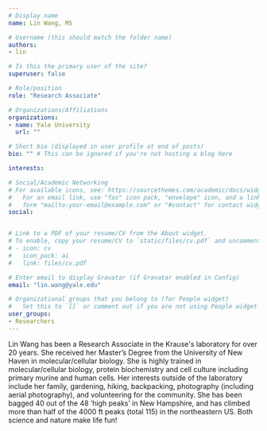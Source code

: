 ```yaml
---
# Display name
name: Lin Wang, MS

# Username (this should match the folder name)
authors:
- lin

# Is this the primary user of the site?
superuser: false

# Role/position
role: "Research Associate"

# Organizations/Affiliations
organizations:
- name: Yale University
  url: ""

# Short bio (displayed in user profile at end of posts)
bio: "" # This can be ignored if you're not hosting a blog here

interests:

# Social/Academic Networking
# For available icons, see: https://sourcethemes.com/academic/docs/widgets/#icons
#   For an email link, use "fas" icon pack, "envelope" icon, and a link in the
#   form "mailto:your-email@example.com" or "#contact" for contact widget.
social:


# Link to a PDF of your resume/CV from the About widget.
# To enable, copy your resume/CV to `static/files/cv.pdf` and uncomment the lines below.  
# - icon: cv
#   icon_pack: ai
#   link: files/cv.pdf

# Enter email to display Gravatar (if Gravatar enabled in Config)
email: "lin.wang@yale.edu"

# Organizational groups that you belong to (for People widget)
#   Set this to `[]` or comment out if you are not using People widget.  
user_groups:
- Researchers
---
```


Lin Wang has been a Research Associate in the Krause's laboratory for over 20 years. She received her Master’s Degree from the University of New Haven in molecular/cellular biology.  She is highly trained in molecular/cellular biology, protein biochemistry and cell culture including primary murine and human cells.  Her interests outside of the laboratory include her family, gardening, hiking, backpacking, photography (including aerial photography), and volunteering for the community. She has been bagged 40 out of the 48 ‘high peaks’ in New Hampshire, and has climbed more than half of the 4000 ft peaks (total 115) in the northeastern US. Both science and nature make life fun!
